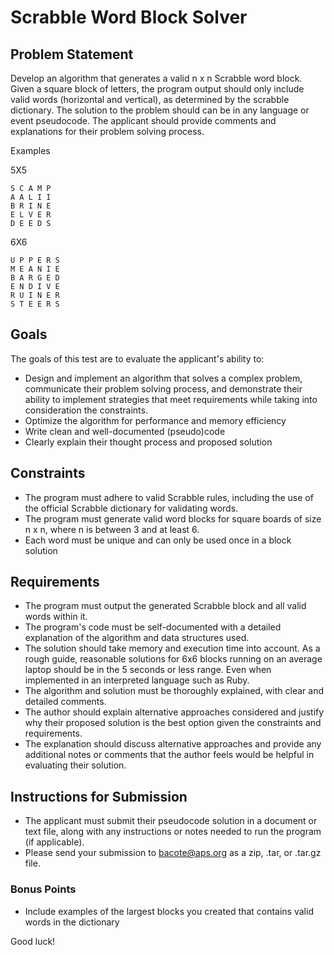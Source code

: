 # Scrabble Word Block Solver

## Problem Statement

Develop an algorithm that generates a valid n x n Scrabble word block. Given a square block of letters, the program output should only include valid words (horizontal and vertical), as determined by the scrabble dictionary. The solution to the problem should can be in any language or event pseudocode. The applicant should provide comments and explanations for their problem solving process.

Examples

5X5
```
S C A M P
A A L I I
B R I N E
E L V E R
D E E D S
```

6X6

```
U P P E R S
M E A N I E
B A R G E D
E N D I V E
R U I N E R
S T E E R S
```


## Goals

The goals of this test are to evaluate the applicant's ability to:

* Design and implement an algorithm that solves a complex problem, communicate their problem solving process, and demonstrate their ability to implement strategies that meet requirements while taking into consideration the constraints.
* Optimize the algorithm for performance and memory efficiency
* Write clean and well-documented (pseudo)code
* Clearly explain their thought process and proposed solution

## Constraints

* The program must adhere to valid Scrabble rules, including the use of the official Scrabble dictionary for validating words.
* The program must generate valid word blocks for square boards of size n x n, where n is between 3 and at least 6.
* Each word must be unique and can only be used once in a block solution

## Requirements

* The program must output the generated Scrabble block and all valid words within it.
* The program's code must be self-documented with a detailed explanation of the algorithm and data structures used.
* The solution should take memory and execution time into account. As a rough guide, reasonable solutions for 6x6 blocks running on an average laptop should be in the 5 seconds or less range. Even when implemented in an interpreted language such as Ruby.
* The algorithm and solution must be thoroughly explained, with clear and detailed comments.
* The author should explain alternative approaches considered and justify why their proposed solution is the best option given the constraints and requirements.
* The explanation should discuss alternative approaches and provide any additional notes or comments that the author feels would be helpful in evaluating their solution.

## Instructions for Submission

* The applicant must submit their pseudocode solution in a document or text file, along with any instructions or notes needed to run the program (if applicable).
* Please send your submission to bacote@aps.org as a zip, .tar, or .tar.gz file. 

### Bonus Points

* Include examples of the largest blocks you created that contains valid words in the dictionary

Good luck!

